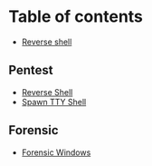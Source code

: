 # Table of contents

* [Reverse shell](README.md)

## Pentest <a id="pentest-1"></a>

* [Reverse Shell](pentest-1/reverse-shell.md)
* [Spawn TTY Shell](pentest-1/spawn-tty-shell.md)

## Forensic

* [Forensic Windows](forensic/forensic-windows.md)


